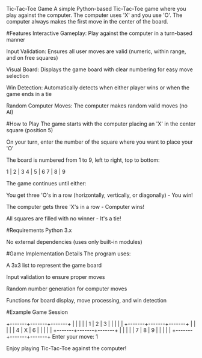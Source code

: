 Tic-Tac-Toe Game
A simple Python-based Tic-Tac-Toe game where you play against the computer. The computer uses 'X' and you use 'O'. The computer always makes the first move in the center of the board.

#Features
Interactive Gameplay: Play against the computer in a turn-based manner

Input Validation: Ensures all user moves are valid (numeric, within range, and on free squares)

Visual Board: Displays the game board with clear numbering for easy move selection

Win Detection: Automatically detects when either player wins or when the game ends in a tie

Random Computer Moves: The computer makes random valid moves (no AI)

#How to Play
The game starts with the computer placing an 'X' in the center square (position 5)

On your turn, enter the number of the square where you want to place your 'O'

The board is numbered from 1 to 9, left to right, top to bottom:

1 | 2 | 3
4 | 5 | 6
7 | 8 | 9

The game continues until either:

You get three 'O's in a row (horizontally, vertically, or diagonally) - You win!

The computer gets three 'X's in a row - Computer wins!

All squares are filled with no winner - It's a tie!

#Requirements
Python 3.x

No external dependencies (uses only built-in modules)

#Game Implementation Details
The program uses:

A 3x3 list to represent the game board

Input validation to ensure proper moves

Random number generation for computer moves

Functions for board display, move processing, and win detection

#Example Game Session

+-------+-------+-------+
|       |       |       |
|   1   |   2   |   3   |
|       |       |       |
+-------+-------+-------+
|       |       |       |
|   4   |   X   |   6   |
|       |       |       |
+-------+-------+-------+
|       |       |       |
|   7   |   8   |   9   |
|       |       |       |
+-------+-------+-------+
Enter your move: 1

Enjoy playing Tic-Tac-Toe against the computer!
